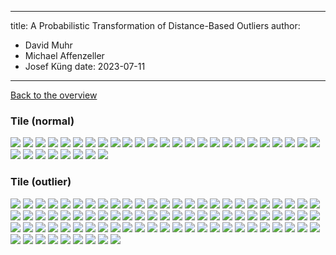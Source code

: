 
---
title: A Probabilistic Transformation of Distance-Based Outliers
author:
  - David Muhr
  - Michael Affenzeller
  - Josef Küng
date: 2023-07-11
---

[Back to the overview](/probabilistic-distance/)

### Tile (normal)

![](images/tile/normal/35.png)
![](images/tile/normal/36.png)
![](images/tile/normal/37.png)
![](images/tile/normal/38.png)
![](images/tile/normal/39.png)
![](images/tile/normal/40.png)
![](images/tile/normal/41.png)
![](images/tile/normal/42.png)
![](images/tile/normal/43.png)
![](images/tile/normal/44.png)
![](images/tile/normal/45.png)
![](images/tile/normal/46.png)
![](images/tile/normal/47.png)
![](images/tile/normal/48.png)
![](images/tile/normal/49.png)
![](images/tile/normal/50.png)
![](images/tile/normal/51.png)
![](images/tile/normal/52.png)
![](images/tile/normal/53.png)
![](images/tile/normal/54.png)
![](images/tile/normal/55.png)
![](images/tile/normal/56.png)
![](images/tile/normal/57.png)
![](images/tile/normal/58.png)
![](images/tile/normal/59.png)
![](images/tile/normal/60.png)
![](images/tile/normal/61.png)
![](images/tile/normal/62.png)
![](images/tile/normal/63.png)
![](images/tile/normal/64.png)
![](images/tile/normal/65.png)
![](images/tile/normal/66.png)
![](images/tile/normal/67.png)

### Tile (outlier)

![](images/tile/outlier/0.png)
![](images/tile/outlier/1.png)
![](images/tile/outlier/10.png)
![](images/tile/outlier/100.png)
![](images/tile/outlier/101.png)
![](images/tile/outlier/102.png)
![](images/tile/outlier/103.png)
![](images/tile/outlier/104.png)
![](images/tile/outlier/105.png)
![](images/tile/outlier/106.png)
![](images/tile/outlier/107.png)
![](images/tile/outlier/108.png)
![](images/tile/outlier/109.png)
![](images/tile/outlier/11.png)
![](images/tile/outlier/110.png)
![](images/tile/outlier/111.png)
![](images/tile/outlier/112.png)
![](images/tile/outlier/113.png)
![](images/tile/outlier/114.png)
![](images/tile/outlier/115.png)
![](images/tile/outlier/116.png)
![](images/tile/outlier/12.png)
![](images/tile/outlier/13.png)
![](images/tile/outlier/14.png)
![](images/tile/outlier/15.png)
![](images/tile/outlier/16.png)
![](images/tile/outlier/17.png)
![](images/tile/outlier/18.png)
![](images/tile/outlier/19.png)
![](images/tile/outlier/2.png)
![](images/tile/outlier/20.png)
![](images/tile/outlier/21.png)
![](images/tile/outlier/22.png)
![](images/tile/outlier/23.png)
![](images/tile/outlier/24.png)
![](images/tile/outlier/25.png)
![](images/tile/outlier/26.png)
![](images/tile/outlier/27.png)
![](images/tile/outlier/28.png)
![](images/tile/outlier/29.png)
![](images/tile/outlier/3.png)
![](images/tile/outlier/30.png)
![](images/tile/outlier/31.png)
![](images/tile/outlier/32.png)
![](images/tile/outlier/33.png)
![](images/tile/outlier/34.png)
![](images/tile/outlier/4.png)
![](images/tile/outlier/5.png)
![](images/tile/outlier/6.png)
![](images/tile/outlier/68.png)
![](images/tile/outlier/69.png)
![](images/tile/outlier/7.png)
![](images/tile/outlier/70.png)
![](images/tile/outlier/71.png)
![](images/tile/outlier/72.png)
![](images/tile/outlier/73.png)
![](images/tile/outlier/74.png)
![](images/tile/outlier/75.png)
![](images/tile/outlier/76.png)
![](images/tile/outlier/77.png)
![](images/tile/outlier/78.png)
![](images/tile/outlier/79.png)
![](images/tile/outlier/8.png)
![](images/tile/outlier/80.png)
![](images/tile/outlier/81.png)
![](images/tile/outlier/82.png)
![](images/tile/outlier/83.png)
![](images/tile/outlier/84.png)
![](images/tile/outlier/85.png)
![](images/tile/outlier/86.png)
![](images/tile/outlier/87.png)
![](images/tile/outlier/88.png)
![](images/tile/outlier/89.png)
![](images/tile/outlier/9.png)
![](images/tile/outlier/90.png)
![](images/tile/outlier/91.png)
![](images/tile/outlier/92.png)
![](images/tile/outlier/93.png)
![](images/tile/outlier/94.png)
![](images/tile/outlier/95.png)
![](images/tile/outlier/96.png)
![](images/tile/outlier/97.png)
![](images/tile/outlier/98.png)
![](images/tile/outlier/99.png)
